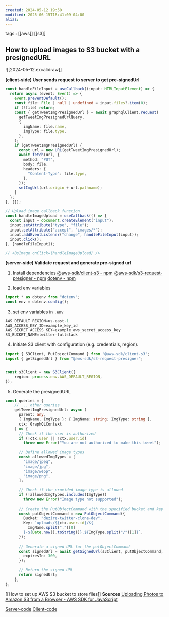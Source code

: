 ```yaml
---
created: 2024-05-12 19:50
modified: 2025-06-15T18:41:09-04:00
alias: 
---
```

tags:: [[aws]] [[s3]]
## How to upload images to S3 bucket with a presignedURL

![[2024-05-12.excalidraw]]

**(client-side) User sends request to server to get pre-signedUrl**
``` ts
const handleFileInput = useCallback((input: HTMLInputElement) => {
  return async (event: Event) => {
    event.preventDefault();
    const file: File | null | undefined = input.files?.item(0);
    if (!file) return;
    const { getTweetImgPresignedUrl } = await graphqlClient.request(
      getTweetImgPresignedUrlQuery,
      {
        imgName: file.name,
        imgType: file.type,
      },
    );
    if (getTweetImgPresignedUrl) {
      const url = new URL(getTweetImgPresignedUrl);
      await fetch(url, {
        method: "PUT",
        body: file,
        headers: {
          "Content-Type": file.type,
        },
      });
      setImgUrl(url.origin + url.pathname);
    }
  };
}, []);

// Upload image callback function
const handleImageUpload = useCallback(() => {
  const input = document.createElement("input");
  input.setAttribute("type", "file");
  input.setAttribute("accept", "images/*");
  input.addEventListener("change", handleFileInput(input));
  input.click();
}, [handleFileInput]);

// <BsImage onClick={handleImageUpload} />
```

 **(server-side) Validate request and generate pre-signed url**
1. Install dependencies
	[@aws-sdk/client-s3 - npm](https://www.npmjs.com/package/@aws-sdk/client-s3)
	[@aws-sdk/s3-request-presigner - npm](https://www.npmjs.com/package/@aws-sdk/s3-request-presigner)
	[dotenv - npm](https://www.npmjs.com/package/dotenv)

2. load env variables
``` ts
import * as dotenv from "dotenv";
const env = dotenv.config();
```
3. set env variables in `.env`
```ts
AWS_DEFAULT_REGION=us-east-1
AWS_ACCESS_KEY_ID=example_key_id
AWS_SECRET_ACCESS_KEY=example_aws_secret_access_key
S3_BUCKET_NAME=twitter-fullstack
```
4. Initiate S3 client with configuration (e.g. credentials, region).
``` ts
import { S3Client, PutObjectCommand } from "@aws-sdk/client-s3";
import { getSignedUrl } from "@aws-sdk/s3-request-presigner";


const s3Client = new S3Client({ 
	region: process.env.AWS_DEFAULT_REGION,
});
```
5. Generate the presignedURL
``` ts
const queries = {
	// ... other queries
	getTweetImgPresignedUrl: async (
	  parent: any,
	  { ImgName, ImgType }: { ImgName: string; ImgType: string },
	  ctx: GraphQLContext
	) => {
	  // Check if the user is authorized
	  if (!ctx.user || !ctx.user.id)
	    throw new Error("You are not authorized to make this tweet");
	
	  // Define allowed image types
	  const allowedImgTypes = [
	    "image/jpeg",
	    "image/jpg",
	    "image/webp",
	    "image/png",
	  ];
	
	  // Check if the provided image type is allowed
	  if (!allowedImgTypes.includes(ImgType))
	    throw new Error("Image type not supported");
	
	  // Create the PutObjectCommand with the specified bucket and key
	  const putObjectCommand = new PutObjectCommand({
	    Bucket: "dezire-twitter-clone-dev",
	    Key: `uploads/${ctx.user.id}/${
	      ImgName.split(".")[0]
	    }-${Date.now().toString()}.${ImgType.split("/")[1]}`,
	  });
	
	  // Generate a signed URL for the putObjectCommand
	  const signedUrl = await getSignedUrl(s3Client, putObjectCommand, {
	    expiresIn: 300,
	  });
	
	  // Return the signed URL
	  return signedUrl;
	},
};
```

[[How to set up AWS S3 bucket to store files]]
**Sources**
[Uploading Photos to Amazon S3 from a Browser - AWS SDK for JavaScript](https://docs.aws.amazon.com/sdk-for-javascript/v2/developer-guide/s3-example-photo-album.html)

[Server-code](https://github1s.com/debarkamondal/twitter-clone-backend/commit/c74a7bbbf35afa7690a08a67ed5da6046b845f47)
[Client-code](https://github1s.com/debarkamondal/twitter-clone-frontend/commit/018cff3d047acacd2bdb6ede7b711ec1a337fd0a)